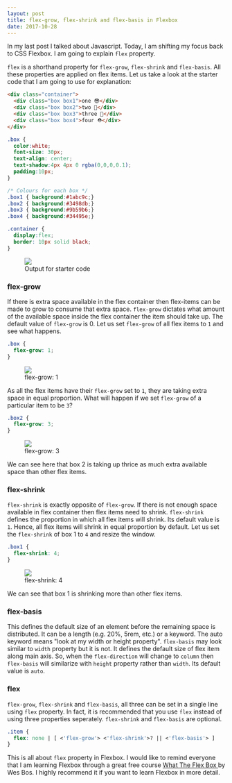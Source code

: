 ```yaml
---
layout: post
title: flex-grow, flex-shrink and flex-basis in Flexbox
date: 2017-10-28
---
```


<p class="intro"><span class="dropcap">I</span>n my last post I talked about Javascript. Today, I am shifting my focus back to CSS Flexbox. I am going to explain <code>flex</code> property.</p>

`flex` is a shorthand property for `flex-grow`, `flex-shrink` and `flex-basis`. All these properties are applied on flex items. Let us take a look at the starter code that I am going to use for explanation:

```html
<div class="container">
  <div class="box box1">one 😎</div>
  <div class="box box2">two 🍕</div>
  <div class="box box3">three 🙏</div>
  <div class="box box4">four ⛑</div>
</div>
```
```css
.box {
  color:white;
  font-size: 30px;
  text-align: center;
  text-shadow:4px 4px 0 rgba(0,0,0,0.1);
  padding:10px;
}

/* Colours for each box */
.box1 { background:#1abc9c;}
.box2 { background:#3498db;}
.box3 { background:#9b59b6;}
.box4 { background:#34495e;}

.container {
  display:flex;
  border: 10px solid black;
}
```
<figure>
  <img src="{{ '/assets/img/posts/flex.png' | prepend: site.baseurl }}">
  <figcaption>Output for starter code</figcaption>
</figure>

### flex-grow

If there is extra space available in the flex container then flex-items can be made to grow to consume that extra space. `flex-grow` dictates what amount of the available space inside the flex container the item should take up. The default value of `flex-grow` is 0. Let us set `flex-grow` of all flex items to `1` and see what happens.

```css
.box {
  flex-grow: 1;
}
```

<figure>
  <img src="{{ '/assets/img/posts/flex-grow-1.png' | prepend: site.baseurl }}">
  <figcaption>flex-grow: 1</figcaption>
</figure>

As all the flex items have their `flex-grow` set to `1`, they are taking extra space in equal proportion. What will happen if we set `flex-grow` of a particular item to be `3`? 

```css
.box2 {
  flex-grow: 3;
}
```

<figure>
  <img src="{{ '/assets/img/posts/flex-grow-3.png' | prepend: site.baseurl }}">
  <figcaption>flex-grow: 3</figcaption>
</figure>

We can see here that box 2 is taking up thrice as much extra available space than other flex items.

### flex-shrink

`flex-shrink` is exactly opposite of `flex-grow`. If there is not enough space available in flex container then flex items need to shrink. `flex-shrink` defines the proportion in which all flex items will shrink. Its default value is `1`. Hence, all flex items will shrink in equal proportion by default. Let us set the `flex-shrink` of box 1 to `4` and resize the window.

```css
.box1 {
  flex-shrink: 4;
}
```
<figure>
  <img src="{{ '/assets/img/posts/flex-shrink-4.png' | prepend: site.baseurl }}">
  <figcaption>flex-shrink: 4</figcaption>
</figure>

We can see that box 1 is shrinking more than other flex items.

### flex-basis

This defines the default size of an element before the remaining space is distributed. It can be a length (e.g. 20%, 5rem, etc.) or a keyword. The auto keyword means "look at my width or height property". `flex-basis` may look similar to `width` property but it is not. It defines the default size of flex item along main axis. So, when the `flex-direction` will change to `column` then `flex-basis` will similarize with `height` property rather than `width`. Its default value is `auto`.

### flex

`flex-grow`, `flex-shrink` and `flex-basis`, all three can be set in a single line using `flex` property. In fact, it is recommended that you use `flex` instead of using three properties seperately. `flex-shrink` and `flex-basis` are optional.

```css
.item {
  flex: none | [ <'flex-grow'> <'flex-shrink'>? || <'flex-basis'> ]
}
```

This is all about `flex` property in Flexbox. I would like to remind everyone that I am learning Flexbox through a great free course <a href="https://flexbox.io" target="_blank" >What The Flex Box </a> by Wes Bos. I highly recommend it if you want to learn Flexbox in more detail.
